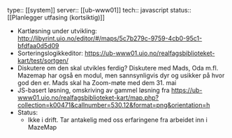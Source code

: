 type:: [[system]]
server:: [[ub-www01]] 
tech:: javascript
status:: [[Planlegger utfasing (kortsiktig)]]

- Kartløsning under utvikling: http://libyrint.uio.no/editor/#/maps/5c7b279c-9759-4cb0-95c1-bfdfaa0d5d09
- Sorteringslogikkeditor: https://ub-www01.uio.no/realfagsbiblioteket-kart/test/sortgen/
- Diskutere om den skal utvikles ferdig? Diskutere med Mads, Oda m.fl. Mazemap har også en modul, men sannsynligvis dyr og usikker på hvor god den er. Mads skal ha Zoom-møte med dem 31. mai
- JS-basert løsning, omskriving av gammel løsning fra https://ub-www01.uio.no/realfagsbiblioteket-kart/map.php?collection=k00471&callnumber=530.12&format=png&orientation=h
- Status:
	- Ikke i drift. Tar antakelig med oss erfaringene fra arbeidet inn i MazeMap